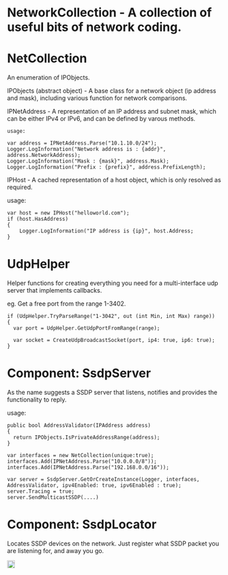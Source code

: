 # NetworkCollection - A collection of useful bits of network coding.

NetCollection 
=============

An enumeration of IPObjects.

IPObjects (abstract object) - A base class for a network object (ip address and mask), including various function for network comparisons.

IPNetAddress - A representation of an IP address and subnet mask, which can be either IPv4 or IPv6, and can be defined by varous methods.
```
usage:

var address = IPNetAddress.Parse("10.1.10.0/24");
Logger.LogInformation("Network address is : {addr}", address.NetworkAddress);
Logger.LogInformation("Mask : {mask}", address.Mask);
Logger.LogInformation("Prefix : {prefix}", address.PrefixLength);
```

IPHost - A cached representation of a host object, which is only resolved as required.

usage:
```
var host = new IPHost("helloworld.com");
if (host.HasAddress)
{
    Logger.LogInformation("IP address is {ip}", host.Address;
}
```
UdpHelper
=========
Helper functions for creating everything you need for a multi-interface udp server that implements callbacks.

eg. Get a free port from the range 1-3402.
```
if (UdpHelper.TryParseRange("1-3042", out (int Min, int Max) range))
{
  var port = UdpHelper.GetUdpPortFromRange(range);
  
  var socket = CreateUdpBroadcastSocket(port, ip4: true, ip6: true);
}
```
Component: SsdpServer
=====================
As the name suggests a SSDP server that listens, notifies and provides the functionality to reply.

usage:
```
public bool AddressValidator(IPAddress address)
{
  return IPObjects.IsPrivateAddressRange(address);
}

var interfaces = new NetCollection(unique:true);
interfaces.Add(IPNetAddress.Parse("10.0.0.0/8"));
interfaces.Add(IPNetAddress.Parse("192.168.0.0/16"));

var server = SsdpServer.GetOrCreateInstance(Logger, interfaces, AddressValidator, ipv4Enabled: true, ipv6Enabled : true);
server.Tracing = true;
server.SendMulticastSSDP(....)
```
Component: SsdpLocator
======================
Locates SSDP devices on the network. Just register what SSDP packet you are listening for, and away you go.






<a href="https://badge.fury.io/nu/NetworkCollection"><img src="https://badge.fury.io/nu/NetworkCollection.svg" alt="NuGet version" height="18"></a>
